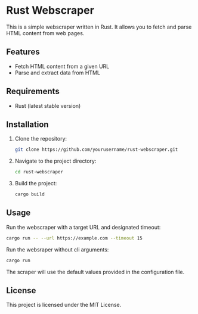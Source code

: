 # Rust Webscraper

This is a simple webscraper written in Rust. It allows you to fetch and parse HTML content from web pages.

## Features

- Fetch HTML content from a given URL
- Parse and extract data from HTML

## Requirements

- Rust (latest stable version)

## Installation

1. Clone the repository:
    ```sh
    git clone https://github.com/yourusername/rust-webscraper.git
    ```
2. Navigate to the project directory:
    ```sh
    cd rust-webscraper
    ```
3. Build the project:
    ```sh
    cargo build
    ```

## Usage

Run the webscraper with a target URL and designated timeout:
```sh
cargo run -- --url https://example.com --timeout 15
```

Run the websraper without cli arguments:
```sh
cargo run
```

The scraper will use the default values provided in the configuration file.

## License

This project is licensed under the MIT License.
